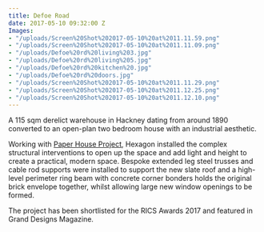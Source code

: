 ```yaml
---
title: Defoe Road
date: 2017-05-10 09:32:00 Z
Images:
- "/uploads/Screen%20Shot%202017-05-10%20at%2011.11.59.png"
- "/uploads/Screen%20Shot%202017-05-10%20at%2011.11.09.png"
- "/uploads/Defoe%20rd%20living%203.jpg"
- "/uploads/Defoe%20rd%20living%205.jpg"
- "/uploads/Defoe%20rd%20kitchen%20.jpg"
- "/uploads/Defoe%20rd%20doors.jpg"
- "/uploads/Screen%20Shot%202017-05-10%20at%2011.11.29.png"
- "/uploads/Screen%20Shot%202017-05-10%20at%2011.12.25.png"
- "/uploads/Screen%20Shot%202017-05-10%20at%2011.12.10.png"
---
```


A 115 sqm derelict warehouse in Hackney dating from around 1890 converted to an open-plan two bedroom house with an industrial aesthetic.

Working with [Paper House Project](https://www.paperhouseproject.co.uk/), Hexagon installed the complex structural interventions to open up the space and add light and height to create a practical, modern space. Bespoke extended leg steel trusses and cable rod supports were installed to support the new slate roof and a high-level perimeter ring beam with concrete corner bonders holds the original brick envelope together, whilst allowing large new window openings to be formed.

The project has been shortlisted for the RICS Awards 2017 and featured in Grand Designs Magazine.

